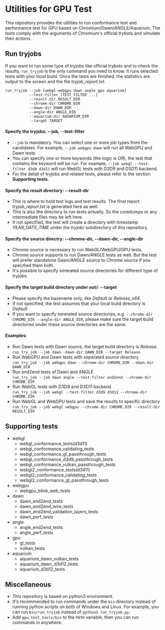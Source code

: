 
# Utilities for GPU Test

This repository provides the utilities to run conformance test and performance test for GPU based on Chromium/Dawn/ANGLE/Aquarium. The tests comply with the arguments of Chromium's official trybots and simulate their actions.

## Run tryjobs

If you want to run some type of tryjobs like official trybots and to check the results, `run_tryjob` is the only command you need to know. It runs selected tests with your local build. Once the tests are finished, the statistics are output to the screen and the file *tryjob_report.txt*.

```
run_tryjob --job [webgl webgpu dawn angle gpu aquarium]
           --test-filter [TEST_FILTER ...]
           --result-dir RESULT_DIR
           --chrome-dir CHROME_DIR
           --dawn-dir DAWN_DIR
           --angle-dir ANGLE_DIR
           --aquarium-dir AQUARIUM_DIR
           --target TARGET
```

#### Specify the tryjobs: --job, --test-filter
- `--job` is mandatory. You can select one or more job types from the candidates. For example, `--job webgpu dawn` will run all WebGPU and Dawn tests.
- You can specify one or more keywords (the logic is *OR*), the test that contains the keyword will be run. For example, `--job webgl --test-filter d3d9 d3d11` will run WebGL tests with D3D9 and D3D11 backend.
- For the detail of tryjobs and related tests, please refer to the section **Supporting tests**.

#### Specify the result directory: --result-dir
- This is where to hold test logs and test results. The final report *tryjob_report.txt* is generated here as well.
- This is also the directory to run tests actually. So the coredumps or any intermediate files may be left here.
- If not specified, the test will create a directory with timestamp *YEAR_DATE_TIME* under the *tryjob/* subdirectory of this repository.

#### Specify the source directry: --chrome-dir, --dawn-dir, --angle-dir
- Chrome source is necessary to run WebGL/WebGPU/GPU tests.
- Chrome source supports to run Dawn/ANGLE tests as well. But the test will prefer standalone Dawn/ANGLE source to Chrome source if you specified them both.
- It's possible to specify sererated source directories for different type of tryjobs.

#### Specify the target build directory under *out/*: --target
- Please specify the basename only, like *Default* or *Release_x64*.
- If not specified, the test assumes that your local build directory is *Default*.
- If you want to specify sererated source directories, e.g. `--chrome-dir CHROME_DIR --angle-dir ANGLE_DIR`, please make sure the target build directories under these source directories are the same.

#### Examples:
- Run Dawn tests with Dawn source, the target build directory is *Release*.  
  `run_try_job --job dawn -dawn-dir DAWN_DIR --target Release`
- Run WebGPU and Dawn tests with separated source directory  
  `run_try_job --job webgpu dawn --chrome-dir CHROME_DIR --dawn-dir DAWN_DIR`
- Run end2end tests of Dawn and ANGLE  
  `run_try_job --job dawn angle --test-filter end2end --chrome-dir CHROME_DIR`
- Run WebGL tests with D3D9 and D3D11 backend  
  `run_try_job --job webgl --test-filter d3d9 d3d11 --chrome-dir CHROME_DIR`
- Run WebGL and WebGPU tests and save the results to specific directory  
  `run_try_job --job webgl webgpu --chrome-dir CHROME_DIR --result-dir RESULT_DIR`

## Supporting tests
- webgl
  - webgl_conformance_tests(d3d11)
  - webgl_conformance_validating_tests
  - webgl_conformance_gl_passthrough_tests
  - webgl_conformance_d3d9_passthrough_tests
  - webgl_conformance_vulkan_passthrough_tests
  - webgl2_conformance_tests(d3d11)
  - webgl2_conformance_validating_tests
  - webgl2_conformance_gl_passthrough_tests
- webgpu
  - webgpu_blink_web_tests
- dawn
  - dawn_end2end_tests
  - dawn_end2end_wire_tests
  - dawn_end2end_validation_layers_tests
  - dawn_perf_tests
- angle
  - angle_end2end_tests
  - angle_perf_tests
- gpu
  - gl_tests
  - vulkan_tests
- aquarium
  - aquarium_dawn_vulkan_tests
  - aquarium_dawn_d3d12_tests
  - aquarium_d3d12_tests

## Miscellaneous
- This repository is based on python3 environment.
- It's recommended to run commands under the `bin` directory instead of running python scripts on both of Windows and Linux. For example, you can run `bin/run_tryjob` instead of `python3 run_tryjob.py`.
- Add `gpu_test_tools/bin` to the `PATH` variable, then you can run commands in anywhere.
